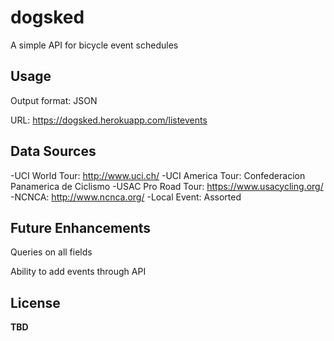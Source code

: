 # dogsked

A simple API for bicycle event schedules

## Usage
Output format: JSON

URL: https://dogsked.herokuapp.com/listevents

## Data Sources
-UCI World Tour: http://www.uci.ch/
-UCI America Tour: Confederacion Panamerica de Ciclismo
-USAC Pro Road Tour: https://www.usacycling.org/
-NCNCA: http://www.ncnca.org/
-Local Event: Assorted
  
## Future Enhancements
Queries on all fields

Ability to add events through API

## License
**TBD**
